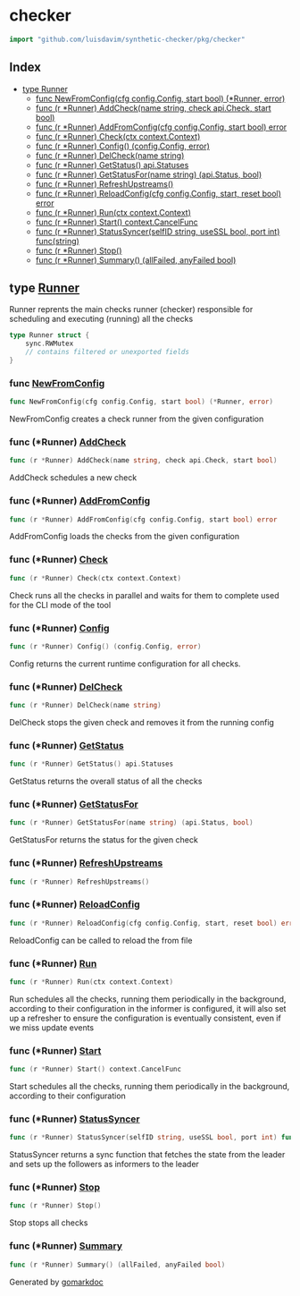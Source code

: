 <!-- Code generated by gomarkdoc. DO NOT EDIT -->

# checker

```go
import "github.com/luisdavim/synthetic-checker/pkg/checker"
```

## Index

- [type Runner](<#type-runner>)
  - [func NewFromConfig(cfg config.Config, start bool) (*Runner, error)](<#func-newfromconfig>)
  - [func (r *Runner) AddCheck(name string, check api.Check, start bool)](<#func-runner-addcheck>)
  - [func (r *Runner) AddFromConfig(cfg config.Config, start bool) error](<#func-runner-addfromconfig>)
  - [func (r *Runner) Check(ctx context.Context)](<#func-runner-check>)
  - [func (r *Runner) Config() (config.Config, error)](<#func-runner-config>)
  - [func (r *Runner) DelCheck(name string)](<#func-runner-delcheck>)
  - [func (r *Runner) GetStatus() api.Statuses](<#func-runner-getstatus>)
  - [func (r *Runner) GetStatusFor(name string) (api.Status, bool)](<#func-runner-getstatusfor>)
  - [func (r *Runner) RefreshUpstreams()](<#func-runner-refreshupstreams>)
  - [func (r *Runner) ReloadConfig(cfg config.Config, start, reset bool) error](<#func-runner-reloadconfig>)
  - [func (r *Runner) Run(ctx context.Context)](<#func-runner-run>)
  - [func (r *Runner) Start() context.CancelFunc](<#func-runner-start>)
  - [func (r *Runner) StatusSyncer(selfID string, useSSL bool, port int) func(string)](<#func-runner-statussyncer>)
  - [func (r *Runner) Stop()](<#func-runner-stop>)
  - [func (r *Runner) Summary() (allFailed, anyFailed bool)](<#func-runner-summary>)


## type [Runner](<https://github.com/luisdavim/synthetic-checker/blob/main/pkg/checker/checker.go#L46-L58>)

Runner reprents the main checks runner \(checker\) responsible for scheduling and executing \(running\) all the checks

```go
type Runner struct {
    sync.RWMutex
    // contains filtered or unexported fields
}
```

### func [NewFromConfig](<https://github.com/luisdavim/synthetic-checker/blob/main/pkg/checker/checker.go#L61>)

```go
func NewFromConfig(cfg config.Config, start bool) (*Runner, error)
```

NewFromConfig creates a check runner from the given configuration

### func \(\*Runner\) [AddCheck](<https://github.com/luisdavim/synthetic-checker/blob/main/pkg/checker/checker.go#L191>)

```go
func (r *Runner) AddCheck(name string, check api.Check, start bool)
```

AddCheck schedules a new check

### func \(\*Runner\) [AddFromConfig](<https://github.com/luisdavim/synthetic-checker/blob/main/pkg/checker/checker.go#L124>)

```go
func (r *Runner) AddFromConfig(cfg config.Config, start bool) error
```

AddFromConfig loads the checks from the given configuration

### func \(\*Runner\) [Check](<https://github.com/luisdavim/synthetic-checker/blob/main/pkg/checker/checker.go#L482>)

```go
func (r *Runner) Check(ctx context.Context)
```

Check runs all the checks in parallel and waits for them to complete used for the CLI mode of the tool

### func \(\*Runner\) [Config](<https://github.com/luisdavim/synthetic-checker/blob/main/pkg/checker/checker.go#L103>)

```go
func (r *Runner) Config() (config.Config, error)
```

Config returns the current runtime configuration for all checks.

### func \(\*Runner\) [DelCheck](<https://github.com/luisdavim/synthetic-checker/blob/main/pkg/checker/checker.go#L211>)

```go
func (r *Runner) DelCheck(name string)
```

DelCheck stops the given check and removes it from the running config

### func \(\*Runner\) [GetStatus](<https://github.com/luisdavim/synthetic-checker/blob/main/pkg/checker/checker.go#L237>)

```go
func (r *Runner) GetStatus() api.Statuses
```

GetStatus returns the overall status of all the checks

### func \(\*Runner\) [GetStatusFor](<https://github.com/luisdavim/synthetic-checker/blob/main/pkg/checker/checker.go#L244>)

```go
func (r *Runner) GetStatusFor(name string) (api.Status, bool)
```

GetStatusFor returns the status for the given check

### func \(\*Runner\) [RefreshUpstreams](<https://github.com/luisdavim/synthetic-checker/blob/main/pkg/checker/checker.go#L316>)

```go
func (r *Runner) RefreshUpstreams()
```

### func \(\*Runner\) [ReloadConfig](<https://github.com/luisdavim/synthetic-checker/blob/main/pkg/checker/checker.go#L305>)

```go
func (r *Runner) ReloadConfig(cfg config.Config, start, reset bool) error
```

ReloadConfig can be called to reload the from file

### func \(\*Runner\) [Run](<https://github.com/luisdavim/synthetic-checker/blob/main/pkg/checker/checker.go#L286>)

```go
func (r *Runner) Run(ctx context.Context)
```

Run schedules all the checks, running them periodically in the background, according to their configuration in the informer is configured, it will also set up a refresher to ensure the configuration is eventually consistent, even if we miss update events

### func \(\*Runner\) [Start](<https://github.com/luisdavim/synthetic-checker/blob/main/pkg/checker/checker.go#L278>)

```go
func (r *Runner) Start() context.CancelFunc
```

Start schedules all the checks, running them periodically in the background, according to their configuration

### func \(\*Runner\) [StatusSyncer](<https://github.com/luisdavim/synthetic-checker/blob/main/pkg/checker/checker.go#L415>)

```go
func (r *Runner) StatusSyncer(selfID string, useSSL bool, port int) func(string)
```

StatusSyncer returns a sync function that fetches the state from the leader and sets up the followers as informers to the leader

### func \(\*Runner\) [Stop](<https://github.com/luisdavim/synthetic-checker/blob/main/pkg/checker/checker.go#L402>)

```go
func (r *Runner) Stop()
```

Stop stops all checks

### func \(\*Runner\) [Summary](<https://github.com/luisdavim/synthetic-checker/blob/main/pkg/checker/checker.go#L495>)

```go
func (r *Runner) Summary() (allFailed, anyFailed bool)
```



Generated by [gomarkdoc](<https://github.com/princjef/gomarkdoc>)
